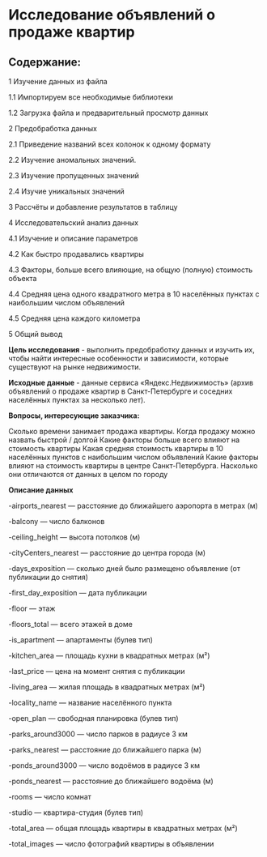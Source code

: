# Исследование объявлений о продаже квартир
## Содержание:

1  Изучение данных из файла

1.1 Импортируем все необходимые библиотеки

1.2 Загрузка файла и предварительный просмотр данных


2  Предобработка данных

2.1 Приведение названий всех колонок к одному формату

2.2 Изучение аномальных значений.

2.3 Изучение пропущенных значений

2.4 Изучие уникальных значений

3  Рассчёты и добавление результатов в таблицу

4  Исследовательский анализ данных

4.1 Изучение и описание параметров

4.2 Как быстро продавались квартиры

4.3 Факторы, больше всего влияющие, на общую (полную) стоимость объекта

4.4 Средняя цена одного квадратного метра в 10 населённых пунктах с наибольшим числом объявлений

4.5 Средняя цена каждого километра

5  Общий вывод

<b>Цель исследования</b> - выполнить предобработку данных и изучить их, чтобы найти интересные особенности и зависимости, которые существуют на рынке недвижимости.

<b>Исходные данные</b> - данные сервиса «Яндекс.Недвижимость» (архив объявлений о продаже квартир в Санкт-Петербурге и соседних населённых пунктах за несколько лет).

<b>Вопросы, интересующие заказчика:</b>

Сколько времени занимает продажа квартиры. Когда продажу можно назвать быстрой / долгой
Какие факторы больше всего влияют на стоимость квартиры
Какая средняя стоимость квартиры в 10 населённых пунктов с наибольшим числом объявлений
Какие факторы влияют на стоимость квартиры в центре Санкт-Петербурга. Насколько они отличаются от данных в целом по городу

**Описание данных**

-airports_nearest — расстояние до ближайшего аэропорта в метрах (м)

-balcony — число балконов  

-ceiling_height — высота потолков (м) 

-cityCenters_nearest — расстояние до центра города (м)

-days_exposition — сколько дней было размещено объявление (от публикации до снятия)

-first_day_exposition — дата публикации

-floor — этаж

-floors_total — всего этажей в доме

-is_apartment — апартаменты (булев тип)

-kitchen_area — площадь кухни в квадратных метрах (м²)

-last_price — цена на момент снятия с публикации

-living_area — жилая площадь в квадратных метрах (м²)

-locality_name — название населённого пункта

-open_plan — свободная планировка (булев тип)

-parks_around3000 — число парков в радиусе 3 км

-parks_nearest — расстояние до ближайшего парка (м)

-ponds_around3000 — число водоёмов в радиусе 3 км

-ponds_nearest — расстояние до ближайшего водоёма (м)

-rooms — число комнат

-studio — квартира-студия (булев тип)

-total_area — общая площадь квартиры в квадратных метрах (м²)

-total_images — число фотографий квартиры в объявлении
